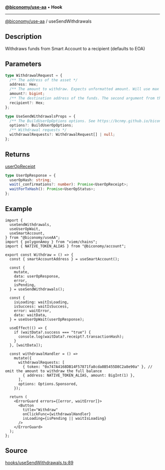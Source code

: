 [**@biconomy/use-aa**](./index.md) • **Hook**

---

[@biconomy/use-aa](./index.md) / useSendWithdrawals

## Description

Withdraws funds from Smart Account to a recipient (defaults to EOA)

## Parameters

```ts
type WithdrawalRequest = {
  /** The address of the asset */
  address: Hex;
  /** The amount to withdraw. Expects unformatted amount. Will use max amount if unset */
  amount?: bigint;
  /** The destination address of the funds. The second argument from the `withdraw(...)` function will be used as the default if left unset. */
  recipient?: Hex;
};

type UseSendWithdrawalsProps = {
  /** The BuildUserOpOptions options. See https://bcnmy.github.io/biconomy-client-sdk/types/BuildUserOpOptions.html for further detail */
  options?: BuildUserOpOptions;
  /** Withdrawal requests */
  withdrawalRequests?: WithdrawalRequest[] | null;
};
```

## Returns

[userOpReceipt](../../Bundler/api/get-useroperation-receipt#response)

```ts
type UserOpResponse = {
  userOpHash: string;
  wait(_confirmations?: number): Promise<UserOpReceipt>;
  waitForTxHash(): Promise<UserOpStatus>;
};
```

## Example

```tsx
import {
  useSendWithdrawals,
  useUserOpWait,
  useSmartAccount,
} from "@biconomy/useAA";
import { polygonAmoy } from "viem/chains";
import { NATIVE_TOKEN_ALIAS } from "@biconomy/account";

export const Withdraw = () => {
  const { smartAccountAddress } = useSmartAccount();

  const {
    mutate,
    data: userOpResponse,
    error,
    isPending,
  } = useSendWithdrawals();

  const {
    isLoading: waitIsLoading,
    isSuccess: waitIsSuccess,
    error: waitError,
    data: waitData,
  } = useUserOpWait(userOpResponse);

  useEffect(() => {
    if (waitData?.success === "true") {
      console.log(waitData?.receipt?.transactionHash);
    }
  }, [waitData]);

  const withdrawalHandler = () =>
    mutate({
      withdrawalRequests: [
        { token: "0x747A4168DB14F57871fa8cda8B5455D8C2a8e90a" }, // omit the amount to withdraw the full balance
        { address: NATIVE_TOKEN_ALIAS, amount: BigInt(1) },
      ],
      options: Options.Sponsored,
    });

  return (
    <ErrorGuard errors={[error, waitError]}>
      <Button
        title="Withdraw"
        onClickFunc={withdrawalHandler}
        isLoading={isPending || waitIsLoading}
      />
    </ErrorGuard>
  );
};
```

## Source

[hooks/useSendWithdrawals.ts:89](https://github.com/bcnmy/useAA/blob/main/src/hooks/useSendWithdrawals.ts#L89)
